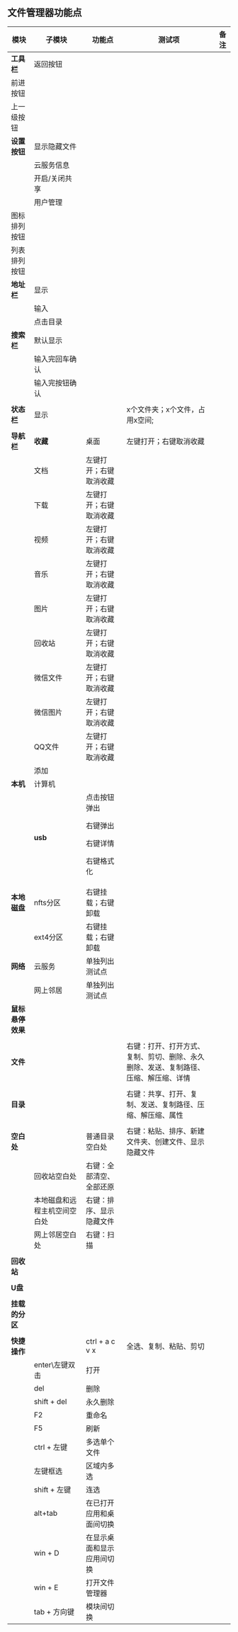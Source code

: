 ## 文件管理器功能点

模块|子模块|功能点|测试项|备注
-----|-----|-----|-----|-----
**工具栏**|返回按钮|||
|前进按钮|||
|上一级按钮|||
|**设置按钮**|显示隐藏文件||
||云服务信息||
||开启/关闭共享||
||用户管理||
|图标排列按钮|||
|列表排列按钮|||
|**地址栏**|显示||
||输入||
||点击目录||
|**搜索栏**|默认显示||
||输入完回车确认||
||输入完按钮确认||
||||
**状态栏**|显示||x个文件夹；x个文件，占用x空间;|
||||
**导航栏**|**收藏**|桌面|左键打开；右键取消收藏|
||文档|左键打开；右键取消收藏|
||下载|左键打开；右键取消收藏|
||视频|左键打开；右键取消收藏|
||音乐|左键打开；右键取消收藏|
||图片|左键打开；右键取消收藏|
||回收站|左键打开；右键取消收藏|
||微信文件|左键打开；右键取消收藏|
||微信图片|左键打开；右键取消收藏|
||QQ文件|左键打开；右键取消收藏|
||添加||
|**本机**|计算机||
||**usb**|点击按钮弹出<p>右键弹出<p>右键详情<p>右键格式化|
|**本地磁盘**|nfts分区|右键挂载；右键卸载|
||ext4分区|右键挂载；右键卸载|
|**网络**|云服务|单独列出测试点|
||网上邻居|单独列出测试点|
|**鼠标悬停效果**|||
||||
**文件**|||右键：打开、打开方式、复制、剪切、删除、永久删除、发送、复制路径、压缩、解压缩、详情|
||||
**目录**|||右键：共享、打开、复制、发送、复制路径、压缩、解压缩、属性|
||||
**空白处**||普通目录空白处|右键：粘贴、排序、新建文件夹、创建文件、显示隐藏文件|
||回收站空白处|右键：全部清空、全部还原|
||本地磁盘和远程主机空间空白处|右键：排序、显示隐藏文件|
||网上邻居空白处|右键：扫描|
||||
**回收站**||||
||||
**U盘**||||
||||
**挂载的分区**||||
||||
**快捷操作**||ctrl + a c v x|全选、复制、粘贴、剪切|
||enter\左键双击|打开|
||del|删除|
||shift + del|永久删除|
||F2|重命名|
||F5|刷新|
||ctrl + 左键|多选单个文件|
||左键框选|区域内多选|
||shift + 左键|连选|
||alt+tab|在已打开应用和桌面间切换|
||win + D|在显示桌面和显示应用间切换|
||win + E|打开文件管理器|
||tab + 方向键|模块间切换|

